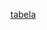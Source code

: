 [tabela](https://user-images.githubusercontent.com/105508007/187357903-782395c2-4717-4c1a-90ec-4dc72e3b366c.png)
